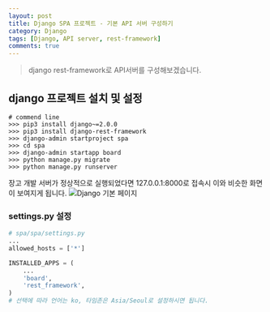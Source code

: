 ```yaml
---
layout: post
title: Django SPA 프로젝트 - 기본 API 서버 구성하기
category: Django
tags: [Django, API server, rest-framework]
comments: true
---
```

<!----------------- 탬플릿
## forEach
### 설명
[MDN]()
### 문법
```javascript

```
### 예시
```javascript

```
------------------->

> django rest-framework로 API서버를 구성해보겠습니다.

## django 프로젝트 설치 및 설정

```shell
# commend line
>>> pip3 install django~=2.0.0
>>> pip3 install django-rest-framework
>>> django-admin startproject spa
>>> cd spa
>>> django-admin startapp board
>>> python manage.py migrate
>>> python manage.py runserver
```

장고 개발 서버가 정상적으로 실행되었다면 127.0.0.1:8000로 접속시 이와 비슷한 화면이 보여지게 됩니다.
![Django 기본 페이지](https://code.visualstudio.com/assets/docs/python/django/django-empty-project-success.png)

### settings.py 설정
```python
# spa/spa/settings.py
...
allowed_hosts = ['*']

INSTALLED_APPS = (
    ...
    'board',
    'rest_framework',
)
# 선택에 따라 언어는 ko, 타임존은 Asia/Seoul로 설정하시면 됩니다.
```


